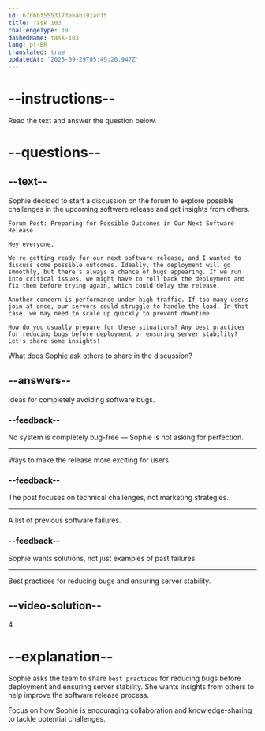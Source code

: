 ```yaml
---
id: 67d6bf5553173e6ab191ad15
title: Task 103
challengeType: 19
dashedName: task-103
lang: pt-BR
translated: true
updatedAt: '2025-09-29T05:49:20.947Z'
---
```


<!-- READING -->

# --instructions--

Read the text and answer the question below.

# --questions--

## --text--

Sophie decided to start a discussion on the forum to explore possible challenges in the upcoming software release and get insights from others.

`Forum Post: Preparing for Possible Outcomes in Our Next Software Release`

`Hey everyone,`

`We're getting ready for our next software release, and I wanted to discuss some possible outcomes. Ideally, the deployment will go smoothly, but there's always a chance of bugs appearing. If we run into critical issues, we might have to roll back the deployment and fix them before trying again, which could delay the release.`

`Another concern is performance under high traffic. If too many users join at once, our servers could struggle to handle the load. In that case, we may need to scale up quickly to prevent downtime.`

`How do you usually prepare for these situations? Any best practices for reducing bugs before deployment or ensuring server stability? Let's share some insights!`

What does Sophie ask others to share in the discussion?

## --answers--

Ideas for completely avoiding software bugs.

### --feedback--

No system is completely bug-free — Sophie is not asking for perfection.

---

Ways to make the release more exciting for users.

### --feedback--

The post focuses on technical challenges, not marketing strategies.

---

A list of previous software failures.

### --feedback--

Sophie wants solutions, not just examples of past failures.

---

Best practices for reducing bugs and ensuring server stability.

## --video-solution--

4

# --explanation--

Sophie asks the team to share `best practices` for reducing bugs before deployment and ensuring server stability. She wants insights from others to help improve the software release process.

Focus on how Sophie is encouraging collaboration and knowledge-sharing to tackle potential challenges.
